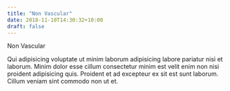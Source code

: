 ```yaml
---
title: "Non Vascular"
date: 2018-11-10T14:30:32+10:00
draft: false
---
```


Non Vascular

Qui adipisicing voluptate ut minim laborum adipisicing labore pariatur nisi et laborum. Minim dolor esse cillum consectetur minim est velit enim non nisi proident adipisicing quis. Proident et ad excepteur ex sit est sunt laborum. Cillum veniam sint commodo non ut et.